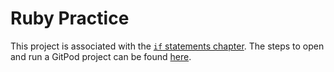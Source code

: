 # Ruby Practice

This project is associated with the [`if` statements chapter](https://firstdraft.github.io/appdev-textbook/if-statements.html). The steps to open and run a GitPod project can be found [here](https://firstdraft.github.io/appdev-textbook/string.html#start-gitpod-project).
